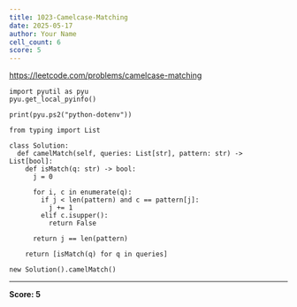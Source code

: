 ```yaml
---
title: 1023-Camelcase-Matching
date: 2025-05-17
author: Your Name
cell_count: 6
score: 5
---
```


https://leetcode.com/problems/camelcase-matching


```
import pyutil as pyu
pyu.get_local_pyinfo()
```


```
print(pyu.ps2("python-dotenv"))
```


```
from typing import List
```


```
class Solution:
  def camelMatch(self, queries: List[str], pattern: str) -> List[bool]:
    def isMatch(q: str) -> bool:
      j = 0

      for i, c in enumerate(q):
        if j < len(pattern) and c == pattern[j]:
          j += 1
        elif c.isupper():
          return False

      return j == len(pattern)

    return [isMatch(q) for q in queries]
```


```
new Solution().camelMatch()
```


---
**Score: 5**